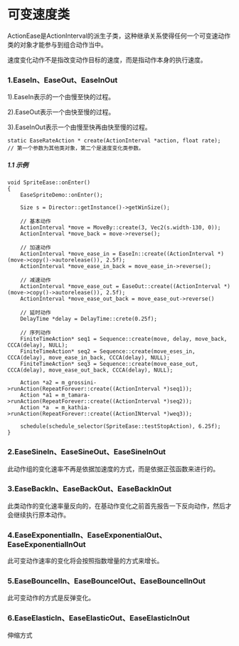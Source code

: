 
# 可变速度类

ActionEase是ActionInterval的派生子类，这种继承关系使得任何一个可变速动作类的对象才能参与到组合动作当中。

速度变化动作不是指改变动作目标的速度，而是指动作本身的执行速度。

### 1.EaseIn、EaseOut、EaseInOut

1).EaseIn表示的一个由慢至快的过程。

2).EaseOut表示一个由快至慢的过程。

3).EaseInOut表示一个由慢至快再由快至慢的过程。

	static EaseRateAction * create(ActionInterval *action, float rate);
	// 第一个参数为其他类对象，第二个是速度变化类参数。

##### 1.1 示例

	void SpriteEase::onEnter()
	{
		EaseSpriteDemo::onEnter();

		Size s = Director::getInstance()->getWinSize();

		// 基本动作
		ActionInterval *move = MoveBy::create(3, Vec2(s.width-130, 0));
		ActionInterval *move_back = move->reverse();

		// 加速动作
		ActionInterval *move_ease_in = EaseIn::create((ActionInterval *)(move->copy()->autorelease()), 2.5f);
		ActionInterval *move_ease_in_back = move_ease_in->reverse();

		// 减速动作
		ActionInterval *move_ease_out = EaseOut::create((ActionInterval *)(move->copy()->autorelease()), 2.5f);
		ActionInterval *move_ease_out_back = move_ease_out->reverse()

		// 延时动作
		DelayTime *delay = DelayTime::crete(0.25f);

		// 序列动作
		FiniteTimeAction* seq1 = Sequence::create(move, delay, move_back, CCCA(delay), NULL);
		FiniteTimeAction* seq2 = Sequence::create(move_eses_in, CCCA(delay), move_ease_in_back, CCCA(delay), NULL);
		FiniteTimeAction* seq3 = Sequence::create(move_ease_out, CCCA(delay), move_ease_out_back, CCCA(delay), NULL);

		Action *a2 = m_grossini->runAction(RepeatForever::create((ActionInterval *)seq1));
		Action *a1 = m_tamara->runAction(RepeatForever::create((ActionInterval *)seq2));
		Action *a  = m_kathia->runAction(RepeatForever::create((ActionINterval *)weq3));

		schedule(schedule_selector(SpriteEase::testStopAction), 6.25f);
	}

### 2.EaseSineIn、EaseSineOut、EaseSineInOut

此动作组的变化速率不再是依据加速度的方式，而是依据正弦函数来进行的。

### 3.EaseBackIn、EaseBackOut、EaseBackInOut

此类动作的变化速率量反向的，在基动作变化之前首先报告一下反向动作，然后才会继续执行原本动作。

### 4.EaseExponentialln、EaseExponentialOut、EaseExponentiallnOut

此可变动作速率的变化将会按照指数增量的方式来增长。

### 5.EaseBouncelIn、EaseBouncelOut、EaseBouncelInOut

此可变动作的方式是反弹变化。

### 6.EaseElasticIn、EaseElasticOut、EaseElasticInOut

伸缩方式